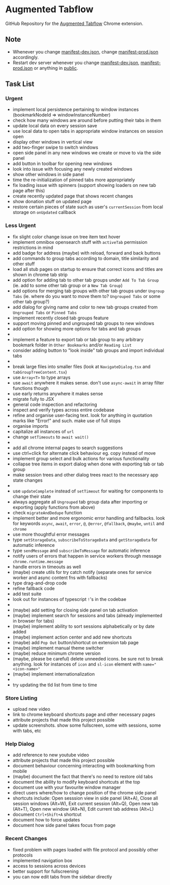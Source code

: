 # Augmented Tabflow

GitHub Repository for the [Augmented Tabflow](https://chromewebstore.google.com/detail/augmented-tabflow/aaopjlakghchpkfolggoiblacllaekho) Chrome extension.

## Note

- Whenever you change [manifest-dev.json](manifest-dev.json), change [manifest-prod.json](manifest-prod.json) accordingly.
- Restart dev server whenever you change [manifest-dev.json](manifest-dev.json), [manifest-prod.json](manifest-prod.json) or anything in [public](public).

## Task List

### Urgent

- implement local persistence pertaining to window instances (bookmarkNodeId => windowInstanceNumber)
- check how many windows are around before putting their tabs in them
- update local data on every session save
- use local data to open tabs in appropriate window instances on session open
- display other windows in vertical view
- add two-finger swipe to switch windows
- open side panel in any new windows we create or move to via the side panel
- add button in toolbar for opening new windows
- look into issue with focusing any newly created windows
- show other windows in side panel
- time the re-initialization of pinned tabs more appropriately
- fix loading issue with spinners (support showing loaders on new tab page after this)
- create recently updated page that shows recent changes
- show donation stuff on updated page
- restore certain pieces of state such as user's `currentSession` from local storage on `onUpdated` callback

### Less Urgent

- fix slight color change issue on tree item text hover
- implement omnibox opensearch stuff with `activeTab` permission restrictions in mind
- add badge for address (maybe) with reload, forward and back buttons
- add commands to group tabs according to domain, title similarity and other stuff
- load all stub pages on startup to ensure that correct icons and titles are shown in chrome tab strip
- add option for adding tab to other tab groups under `Add To Tab Group` (ie. add to some other tab group or a `New Tab Group`)
- add options for merging tab groups with other tab groups under `Ungroup Tabs` (ie. where do you want to move them to? `Ungrouped Tabs` or some other tab group?)
- add dialog for giving name and color to new tab groups created from `Ungrouped Tabs` or `Pinned Tabs`
- implement recently closed tab groups feature
- support moving pinned and ungrouped tab groups to new windows
- add option for showing more options for tabs and tab groups
-
- implement a feature to export tab or tab group to any arbitrary bookmark folder in `Other Bookmarks` and/or `Reading List`
- consider adding button to "look inside" tab groups and import individual tabs
-
- break large files into smaller files (look at `NavigateDialog.tsx` and `tabGroupTreeContent.tsx`)
- use `Array<T>` to type arrays
- use `await` anywhere it makes sense. don't use `async-await` in array filter functions though
- use early returns anywhere it makes sense
- migrate fully to JSX
- general code inspection and refactoring
- inspect and verify types across entire codebase
- refine and organise user-facing text. look for anything in quotation marks like "Error!" and such. make use of full stops
- organise imports
- capitalize all instances of `url`
- change `setTimeouts` to `await wait()`
-
- add all chrome internal pages to search suggestions
- use ctrl+click for alternate click behaviour eg. copy instead of move
- implement group select and bulk actions for various functionality
- collapse tree items in export dialog when done with exporting tab or tab group
- make session trees and other dialog trees react to the necessary app state changes
-
- use `updateComplete` instead of `setTimeout` for waiting for components to change their state
- always aggregate all `Ungrouped` tab group data after importing or exporting (apply functions from above)
- check `migrateAndDedupe` function
- implement better and more ergonomic error handling and fallbacks. look for keywords `async`, `await`, `error`, `@`, `@error`, `@fallback`, `@maybe`, `until` and `chrome`
- use more thoughtful error messages
- type `setStorageData`, `subscribeToStorageData` and `getStorageData` for automatic inference
- type `sendMessage` and `subscribeToMessage` for automatic inference
- notify users of errors that happen in service workers through message `chrome.runtime.message`
- handle errors in timeouts as well
- (maybe) create utils for try catch notify (separate ones for service worker and async content fns with fallbacks)
- type drag-and-drop code
- refine fallback code
- add test suite
- look out for instances of typescript `!`'s in the codebae
-
- (maybe) add setting for closing side panel on tab activation
- (maybe) implement search for sessions and tabs (already implemented in browser for tabs)
- (maybe) implement ability to sort sessions alphabetically or by date added
- (maybe) implement action center and add new shortcuts
- (maybe) add `Pop Out` button/shortcut on extension tab page
- (maybe) implement manual theme switcher
- (maybe) reduce minimum chrome version
- (maybe, please be careful) delete unneeded icons. be sure not to break anything. look for instances of `icon` and `sl-icon` element with `name="<icon-name>"`
- (maybe) implement internationalization
-
- try updating the tld list from time to time

### Store Listing

- upload new video
- link to chrome keyboard shortcuts page and other necessary pages
- attribute projects that made this project possible
- update screenshots. show some fullscreen, some with sessions, some with tabs, etc

### Help Dialog

- add reference to new youtube video
- attribute projects that made this project possible
- document behaviour concerning interacting with bookmarking from mobile
- (maybe) document the fact that there's no need to restore old tabs
- document the ability to modify keyboard shortcuts at the top
- document use with your favourite window manager
- direct users where/how to change position of the chrome side panel
- shortcuts include: Open sesssion view in side panel (Alt+A), Close all session windows (Alt+W), Exit current session (Alt+Q), Open new tab (Alt+T), Open new window (Alt+N), Edit current tab address (Alt+L)
- document `Ctrl+Shift+A` shortcut
- document how to force updates
- document how side panel takes focus from page

### Recent Changes

- fixed problem with pages loaded with file protocol and possibly other protocols
- implemented navigation box
- access to sessions across devices
- better support for fullscreening
- you can now edit tabs from the sidebar directly
